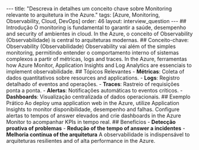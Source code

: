 --- title: "Descreva in detalhes um conceito chave sobre Monitoring relevante to arquitetura in the Azure." tags: [Azure, Monitoring, Observability, Cloud, DevOps] order: 46 layout: interview_question --- ## Introdução O monitoring is fundamental to garantir a saúde, desempenho and security of ambientes in cloud. In the Azure, o conceito of Observability (Observabilidade) is central to arquiteturas modernas. ## Conceito-chave: Observability (Observabilidade) Observability vai além of the simples monitoring, permitindo entender o comportamento interno of sistemas complexos a partir of métricas, logs and traces. In the Azure, ferramentas how Azure Monitor, Application Insights and Log Analytics are essenciais to implement observabilidade. ## Tópicos Relevantes - **Métricas**: Coleta of dados quantitativos sobre resources and applications. - **Logs**: Registro detalhado of eventos and operações. - **Traces**: Rastreio of requisições ponta a ponta. - **Alertas**: Notificações automáticas to eventos críticos. - **Dashboards**: Visualização centralizada of dados operacionais. ## Exemplo Prático Ao deploy uma application web in the Azure, utilize Application Insights to monitor disponibilidade, desempenho and falhas. Configure alertas to tempos of answer elevados and crie dashboards in the Azure Monitor to acompanhar KPIs in tempo real. ## Benefícios - **Detecção proativa of problemas** - **Redução of the tempo of answer a incidentes** - **Melhoria contínua of the arquitetura** A observabilidade is indispensável to arquiteturas resilientes and of alta performance in the Azure.